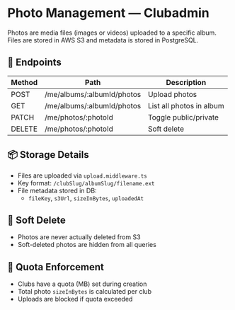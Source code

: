 # Photo Management — Clubadmin

Photos are media files (images or videos) uploaded to a specific album. Files are stored in AWS S3 and metadata is stored in PostgreSQL.

## 📌 Endpoints

| Method | Path                       | Description              |
| ------ | -------------------------- | ------------------------ |
| POST   | /me/albums/:albumId/photos | Upload photos            |
| GET    | /me/albums/:albumId/photos | List all photos in album |
| PATCH  | /me/photos/:photoId        | Toggle public/private    |
| DELETE | /me/photos/:photoId        | Soft delete              |

## 📦 Storage Details

-   Files are uploaded via `upload.middleware.ts`
-   Key format: `/clubSlug/albumSlug/filename.ext`
-   File metadata stored in DB:
    -   `fileKey`, `s3Url`, `sizeInBytes`, `uploadedAt`

## 🧹 Soft Delete

-   Photos are never actually deleted from S3
-   Soft-deleted photos are hidden from all queries

## 📏 Quota Enforcement

-   Clubs have a quota (MB) set during creation
-   Total photo `sizeInBytes` is calculated per club
-   Uploads are blocked if quota exceeded
